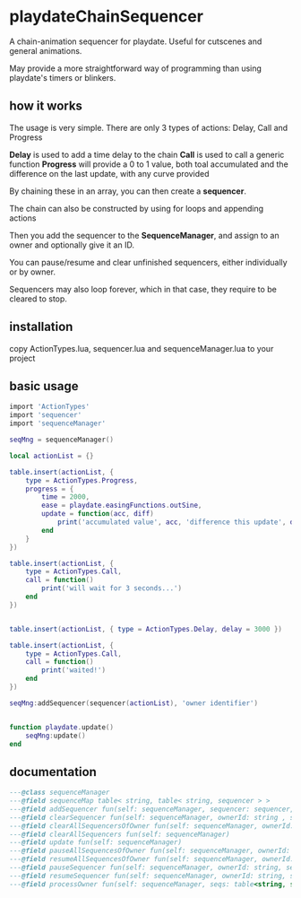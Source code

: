 # playdateChainSequencer
A chain-animation sequencer for playdate. Useful for cutscenes and general animations.

May provide a more straightforward way of programming than using playdate's timers or blinkers.

## how it works

The usage is very simple. There are only 3 types of actions: Delay, Call and Progress

**Delay** is used to add a time delay to the chain
**Call** is used to call a generic function
**Progress** will provide a 0 to 1 value, both toal accumulated and the difference on the last update, with any curve provided

By chaining these in an array, you can then create a **sequencer**.

The chain can also be constructed by using for loops and appending actions

Then you add the sequencer to the **SequenceManager**, and assign to an owner and optionally give it an ID.

You can pause/resume and clear unfinished sequencers, either individually or by owner.

Sequencers may also loop forever, which in that case, they require to be cleared to stop.

## installation

copy ActionTypes.lua, sequencer.lua and sequenceManager.lua to your project

## basic usage

```lua
import 'ActionTypes'
import 'sequencer'
import 'sequenceManager'

seqMng = sequenceManager()

local actionList = {}

table.insert(actionList, {
	type = ActionTypes.Progress,
	progress = {
		time = 2000,
		ease = playdate.easingFunctions.outSine,
		update = function(acc, diff)
			print('accumulated value', acc, 'difference this update', diff)
		end
	}
})

table.insert(actionList, {
	type = ActionTypes.Call,
	call = function()
		print('will wait for 3 seconds...')
	end
})


table.insert(actionList, { type = ActionTypes.Delay, delay = 3000 })

table.insert(actionList, {
	type = ActionTypes.Call,
	call = function()
		print('waited!')
	end
})

seqMng:addSequencer(sequencer(actionList), 'owner identifier')


function playdate.update()
	seqMng:update()
end
```
## documentation

```lua
---@class sequenceManager
---@field sequenceMap table< string, table< string, sequencer > >
---@field addSequencer fun(self: sequenceManager, sequencer: sequencer, ownerId: string, sequencerId: string? )
---@field clearSequencer fun(self: sequenceManager, ownerId: string , sequencerId: string )
---@field clearAllSequencersOfOwner fun(self: sequenceManager, ownerId: string )
---@field clearAllSequencers fun(self: sequenceManager)
---@field update fun(self: sequenceManager)
---@field pauseAllSequencesOfOwner fun(self: sequenceManager, ownerId: string )
---@field resumeAllSequencesOfOwner fun(self: sequenceManager, ownerId: string )
---@field pauseSequencer fun(self: sequenceManager, ownerId: string, sequencerId: string  )
---@field resumeSequencer fun(self: sequenceManager, ownerId: string, sequencerId: string  )
---@field processOwner fun(self: sequenceManager, seqs: table<string, sequencer> )
```